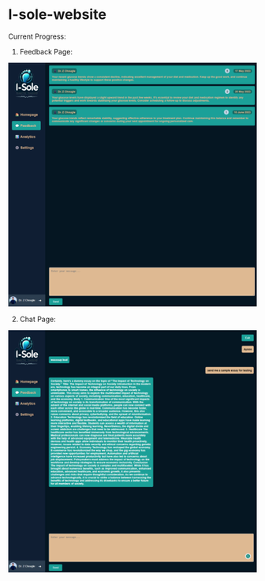 # I-sole-website

Current Progress:

1. Feedback Page:

![Alt text](image.png)

2. Chat Page:

![Alt text](image-1.png)
